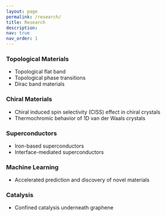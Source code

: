 ```yaml
---
layout: page
permalink: /research/
title: Research
description: 
nav: true
nav_order: 1
---
```


<h3>Topological Materials</h3>
<ul>
  <li>Topological flat band</li>
  <li>Topological phase transitions</li>
  <li>Dirac band materials</li>
</ul>

<h3>Chiral Materials</h3>
<ul>
  <li>Chiral induced spin selectivity (CISS) effect in chiral crystals</li>
  <li>Thermochromic behavior of 1D van der Waals crystals</li>
</ul>

<h3>Superconductors</h3>
<ul>
  <li>Iron-based superconductors</li>
  <li>Interface-mediated superconductors </li>
</ul>

<h3>Machine Learning</h3>
<ul>
  <li>Accelerated prediction and discovery of novel materials</li>
</ul>

<h3>Catalysis</h3>
<ul>
  <li>Confined catalysis underneath graphene</li>
</ul>

